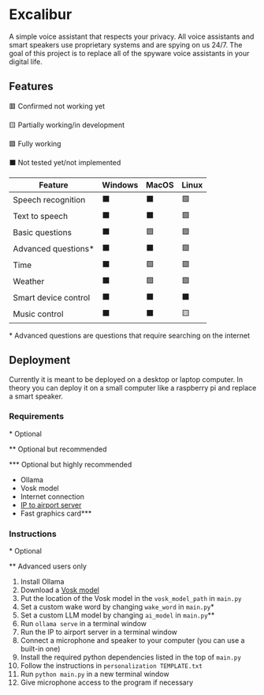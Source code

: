 # Excalibur

A simple voice assistant that respects your privacy. All voice assistants and smart speakers use proprietary systems and are spying on us 24/7. The goal of this project is to replace all of the spyware voice assistants in your digital life.

## Features

🟥 Confirmed not working yet

🟨 Partially working/in development

🟩 Fully working

⬛ Not tested yet/not implemented

| Feature | Windows | MacOS | Linux |
|-|-|-|-|
| Speech recognition | ⬛ | ⬛ | 🟩 |
| Text to speech | ⬛ | ⬛ | 🟩 |
| Basic questions | ⬛ | 🟩 | 🟩 |
| Advanced questions* | ⬛ | ⬛ | 🟩 |
| Time | ⬛ | 🟩 | 🟩 |
| Weather | ⬛ | 🟩 | 🟩 |
| Smart device control | ⬛ | ⬛ | ⬛ |
| Music control | ⬛ | ⬛ | 🟨 |

\* Advanced questions are questions that require searching on the internet

## Deployment

Currently it is meant to be deployed on a desktop or laptop computer. In theory you can deploy it on a small computer like a raspberry pi and replace a smart speaker.

### Requirements

\* Optional

\** Optional but recommended

\*** Optional but highly recommended

- Ollama
- Vosk model
- Internet connection
- [IP to airport server](https://github.com/sidgames5/ip-to-airport)
- Fast graphics card***

### Instructions

\* Optional

\** Advanced users only

1. Install Ollama
2. Download a [Vosk model](https://alphacephei.com/vosk/models)
3. Put the location of the Vosk model in the `vosk_model_path` in `main.py`
4. Set a custom wake word by changing `wake_word` in `main.py`*
5. Set a custom LLM model by changing `ai_model` in `main.py`**
6. Run `ollama serve` in a terminal window
7. Run the IP to airport server in a terminal window
8. Connect a microphone and speaker to your computer (you can use a built-in one)
9. Install the required python dependencies listed in the top of `main.py`
10. Follow the instructions in `personalization TEMPLATE.txt`
11. Run `python main.py` in a new terminal window
12. Give microphone access to the program if necessary